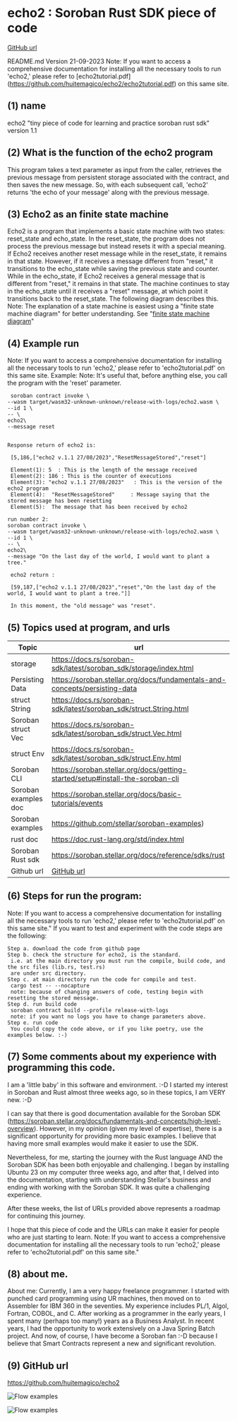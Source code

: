 # echo2 : Soroban Rust SDK piece of code

[GitHub url](https://github.com/huitemagico/echo2)

  README.md Version 21-09-2023
  Note: If you want to access a comprehensive documentation for installing all the necessary tools to run 'echo2,' 
  please refer to [echo2tutorial.pdf] (https://github.com/huitemagico/echo2/echo2tutorial.pdf)  on this same site.
  
##  (1) name 
  echo2 "tiny piece of code for learning and practice soroban rust sdk"
  version 1.1 
  

##  (2) What is the function of the echo2 program
This program takes a text parameter as input from the caller, retrieves the previous message from 
persistent storage associated with the contract, and then saves the new message. 
So, with each subsequent call, 'echo2' returns 'the echo of your message' along with the previous message.


## (3) Echo2 as an finite state machine
Echo2 is a program that implements a basic state machine with two states: reset_state and echo_state. 
In the reset_state, the program does not process the previous message but instead resets it with a special meaning. 
If Echo2 receives another reset message while in the reset_state, it remains in that state. 
However, if it receives a message different from "reset," it transitions to the echo_state while saving the previous state and counter.
While in the echo_state, if Echo2 receives a general message that is different from "reset," it remains in that state. 
The machine continues to stay in the echo_state until it receives a "reset" message, at which point it transitions back to the reset_state.
The following diagram describes this.
Note: The explanation of a state machine is easiest using a "finite state machine diagram" for better understanding.
See "[finite state machine diagram](https://en.wikipedia.org/wiki/Finite-state_machine)" 


## (4) Example run	
Note: If you want to access a comprehensive documentation for installing all the necessary tools to run 'echo2,' please refer to 'echo2tutorial.pdf' on this same site.
	 Example:
	 Note: It's useful that, before anything else, you call the program with the 'reset' parameter.
	 
	 soroban contract invoke \
    --wasm target/wasm32-unknown-unknown/release-with-logs/echo2.wasm \
    --id 1 \
    -- \
    echo2\
    --message reset
	
	
	Response return of echo2 is:
	
	 [5,186,["echo2 v.1.1 27/08/2023","ResetMessageStored","reset"]
	 
	 Element(1): 5  : This is the length of the message received
	 Element(2): 186 : This is the counter of executions
	 Element(3): "echo2 v.1.1 27/08/2023"   : This is the version of the echo2 program
	 Element(4):  "ResetMessageStored"     : Message saying that the stored message has been resetting
	 Element(5):  The message that has been received by echo2
	 	   
	run number 2:	   
	soroban contract invoke \
    --wasm target/wasm32-unknown-unknown/release-with-logs/echo2.wasm \
    --id 1 \
    -- \
    echo2\
    --message "On the last day of the world, I would want to plant a tree."
	
	 echo2 return :
	 
	 [59,187,["echo2 v.1.1 27/08/2023","reset","On the last day of the world, I would want to plant a tree."]]
	 
	 In this moment, the "old message" was "reset".

 ##	 (5) Topics used at program, and urls
 | Topic    | url |
| -------- | ------- |
|  storage   | https://docs.rs/soroban-sdk/latest/soroban_sdk/storage/index.html  |
|   Persisting Data         | https://soroban.stellar.org/docs/fundamentals-and-concepts/persisting-data  |
| struct String     |https://docs.rs/soroban-sdk/latest/soroban_sdk/struct.String.html |
|Soroban struct Vec  | https://docs.rs/soroban-sdk/latest/soroban_sdk/struct.Vec.html|
|struct Env  | https://docs.rs/soroban-sdk/latest/soroban_sdk/struct.Env.html  |
|Soroban CLI  | https://soroban.stellar.org/docs/getting-started/setup#install-the-soroban-cli  |
|Soroban examples doc    | https://soroban.stellar.org/docs/basic-tutorials/events |
|Soroban examples     | https://github.com/stellar/soroban-examples) |
|rust doc     | https://doc.rust-lang.org/std/index.html|
|Soroban Rust sdk     | https://soroban.stellar.org/docs/reference/sdks/rust|
|Github url |[GitHub url](https://github.com/huitemagico/echo2)|


 ##	(6)	Steps for run the program:
 Note: If you want to access a comprehensive documentation for installing all the necessary tools to run 'echo2,' please refer to 'echo2tutorial.pdf' on this same site."
	If you want to test and experiment with the code steps are the following:
	
	Step a. download the code from github page
	Step b. check the structure for echo2, is the standard.
	 i.e. at the main directory you must run the compile, build code, and the src files (lib.rs, test.rs) 
	 are under src directory.
    Step c. at main directory run the code for compile and test.
	 cargo test -- --nocapture
     note: because of changing answers of code, testing begin with resetting the stored message.
    Step d. run build code
	 soroban contract build --profile release-with-logs
	 note: if you want no logs you have to change parameters above.
    Step e. run code
	 You could copy the code above, or if you like poetry, use the examples below. :-)
	 

## (7) Some comments about my experience with programming this code.
I am a 'little baby' in this software and environment. :-D
I started my interest in Soroban and Rust almost three weeks ago, so in these topics, I am VERY new. :-D

I can say that there is good documentation available for the Soroban SDK (https://soroban.stellar.org/docs/fundamentals-and-concepts/high-level-overview). 
However, in my opinion (given my level of expertise), there is a significant opportunity for providing more basic examples. 
I believe that having more small examples would make it easier to use the SDK.

Nevertheless, for me, starting the journey with the Rust language AND the Soroban SDK has been both enjoyable and challenging. 
I began by installing Ubuntu 23 on my computer three weeks ago, and after that, I delved into the documentation, 
starting with understanding Stellar's business and ending with working with the Soroban SDK. 
It was quite a challenging experience.

After these weeks, the list of URLs provided above represents a roadmap for continuing this journey.

I hope that this piece of code and the URLs can make it easier for people who are just starting to learn.
Note: If you want to access a comprehensive documentation for installing all the necessary tools to run 'echo2,' please refer to 'echo2tutorial.pdf' on this same site."

	 
##	 (8) about me.
About me:
Currently, I am a very happy freelance programmer. 
I started with punched card programming using UR machines, then moved on to Assembler for IBM 360 in the seventies. 
My experience includes PL/1, Algol, Fortran, COBOL, and C.
After working as a programmer in the early years, I spent many (perhaps too many!) years as a Business Analyst. 
In recent years, I had the opportunity to work extensively on a Java Spring Batch project.
And now, of course, I have become a Soroban fan :-D because I believe that Smart Contracts represent a new and significant revolution.
	 
##	 (9) GitHub url
https://github.com/huitemagico/echo2


![Flow examples](echo2scheme.png)

![Flow examples](echo2seqdiag.png)
